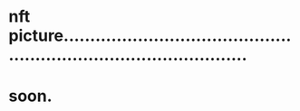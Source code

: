 # nft picture........................................................................................
# soon.
